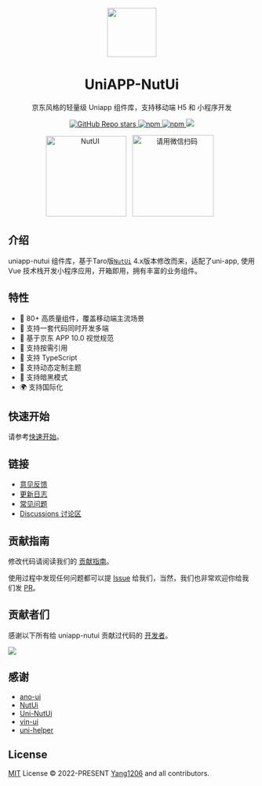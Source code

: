 <p align="center">
<img src="https://img14.360buyimg.com/imagetools/jfs/t1/167902/2/8762/791358/603742d7E9b4275e3/e09d8f9a8bf4c0ef.png"
width="100"
height="100" style="max-width: 100%;" />
</p>
<h1 align="center">UniAPP-NutUi</h1>
<p align="center">京东风格的轻量级 Uniapp 组件库，支持移动端 H5 和 小程序开发</p>
<p align="center">
<a href="https://github.com/yang1206/uniapp-nutui">
  <img alt="GitHub Repo stars" src="https://img.shields.io/github/stars/yang1206/uniapp-nutui?logo=github&color=%234d80f0&link=https%3A%2F%2Fgithub.com%2yang1206%2Funiapp-nutui">
 </a>
<a href="https://www.npmjs.com/package/uniapp-nutui">
  <img alt="npm" src="https://img.shields.io/npm/v/uniapp-nutui?logo=npm&color=%234d80f0&link=https%3A%2F%2Fwww.npmjs.com%2Fpackage%2Funiapp-nutui">
</a>
<a href="https://www.npmjs.com/package/uniapp-nutui">
  <img alt="npm" src="https://img.shields.io/npm/dw/uniapp-nutui?logo=npm&link=https%3A%2F%2Fwww.npmjs.com%2Fpackage%2Funiapp-nutui">
</a>
<a href="https://www.npmjs.com/package/uniapp-nutui">
  <img src="https://img.shields.io/npm/dt/uniapp-nutui?style=flat-square">
</a>
</p>

<p align="center">
   <img src="https://s2.loli.net/2023/07/05/eJwPvqCY8EcZ7Vi.png" width="164" alt="NutUI" />
  &nbsp;
  <img src="https://s2.loli.net/2023/07/05/QyW2RHcmnuvIFwp.jpg" width="166" title="请用微信扫码">
  &nbsp;
</p>

## 介绍

uniapp-nutui 组件库，基于Taro版[`NutUi`](https://nutui.jd.com/#/) 4.x版本修改而来，适配了uni-app, 使用 Vue 技术栈开发小程序应用，开箱即用，拥有丰富的业务组件。

## 特性

- 🚀 80+ 高质量组件，覆盖移动端主流场景
- 💪 支持一套代码同时开发多端
- 📖 基于京东 APP 10.0 视觉规范
- 🍭 支持按需引用
- 💪 支持 TypeScript
- 💪 支持动态定制主题
- 🍭 支持暗黑模式
- 🌍 支持国际化

## 快速开始

请参考[快速开始](https://uniapp-nutui.tech/guide/quick-start.html)。


## 链接

- [意见反馈](https://github.com/yang1206/uniapp-nutui/issues)
- [更新日志](https://github.com/yang1206/uniapp-nutui/releases)
- [常见问题](https://www.uniapp-nutui.tech/guide/faq.html)
- [Discussions 讨论区](https://github.com/yang1206/uniapp-nutui/discussions)

## 贡献指南

修改代码请阅读我们的 [贡献指南](https://github.com/yang1206/uniapp-nutui/blob/develop/CONTRIBUTING.md)。

使用过程中发现任何问题都可以提 [Issue](https://github.com/yang1206/uniapp-nutui/issues) 给我们，当然，我们也非常欢迎你给我们发 [PR](https://github.com/yang1206/uniapp-nutui/pulls)。

## 贡献者们

感谢以下所有给 uniapp-nutui 贡献过代码的 [开发者](https://github.com/yang1206/uniapp-nutui/graphs/contributors)。

<a href="https://github.com/yang1206/uniapp-nutui/graphs/contributors">
  <img src="https://contrib.rocks/image?repo=yang1206/uniapp-nutui" />
</a>


## 感谢

- [ano-ui](https://github.com/ano-ui/ano-ui)
- [NutUi](https://github.com/jdf2e/nutui)
- [Uni-NutUi](https://github.com/jwaterwater/uni-nutui)
- [vin-ui](https://github.com/vingogo/vin-ui)
- [uni-helper](https://github.com/uni-helper)

## License

[MIT](https://github.com/yang1206/uniapp-nutui/blob/main/LICENSE) License &copy; 2022-PRESENT [Yang1206](https://github.com/yang1206) and all contributors.
